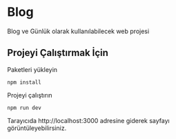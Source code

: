 # Blog 
Blog ve Günlük olarak kullanılabilecek web projesi
## Projeyi Çalıştırmak İçin
Paketleri yükleyin
```
npm install
```
Projeyi çalıştırın
```
npm run dev
```
Tarayıcıda
http://localhost:3000 adresine giderek sayfayı görüntüleyebilirsiniz.
